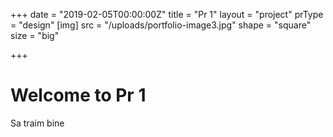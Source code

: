 +++
date = "2019-02-05T00:00:00Z"
title = "Pr 1"
layout = "project"
prType = "design"
[img]
src = "/uploads/portfolio-image3.jpg"
shape = "square"
size = "big"

+++

# Welcome to Pr 1

Sa traim bine